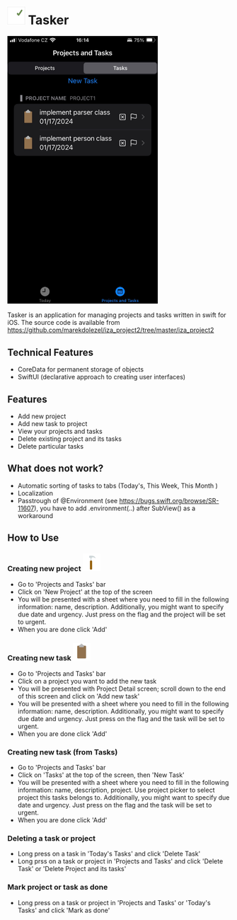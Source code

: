 #  <img src="./iza_project2/Assets.xcassets/AppIcon.appiconset/60.png" alt="drawing" width="40"/> Tasker

  <img src="522ABD8C-F587-4928-BF2D-714353232B12_1_102_o.jpeg" alt="Screenshot of the application" width="340"/> 

Tasker is an application for managing projects and tasks written in swift for iOS. The source code is available from https://github.com/marekdolezel/iza_project2/tree/master/iza_project2

## Technical Features
- CoreData for permanent storage of objects
- SwiftUI (declarative approach to creating user interfaces)

## Features
- Add new project 
- Add new task to project
- View your projects and tasks
- Delete existing project and its tasks
- Delete particular tasks

## What does not work?
- Automatic sorting of tasks to tabs (Today's, This Week, This Month )
- Localization
- Passtrough of @Environment (see https://bugs.swift.org/browse/SR-11607), you have to add .environment(..) after SubView() as a workaround 

## How to Use

### Creating new project <img src="./iza_project2/Assets.xcassets/project.imageset/project_1x.png" alt="drawing" width="40"/>
- Go to 'Projects and Tasks' bar 
- Click on 'New Project' at the top of the screen
- You will be presented with a sheet where you need to fill in the following information: name, description. Additionally, you might want to specify due date and urgency. Just press on the flag and the project will be set to urgent. 
- When you are done click 'Add'

### Creating new task <img src="./iza_project2/Assets.xcassets/task.imageset/task_1x.png" alt="drawing" width="40"/>

- Go to 'Projects and Tasks' bar
- Click on a project you want to add the new task
- You will be presented with Project Detail screen; scroll down to the end of this screen and click on 'Add new task'
- You will be presented with a sheet where you need to fill in the following information: name, description. Additionally, you might want to specify due date and urgency. Just press on the flag and the task will be set to urgent. 
- When you are done click 'Add'

### Creating new task (from Tasks)
- Go to 'Projects and Tasks' bar 
- Click on 'Tasks' at the top of the screen, then 'New Task'
- You will be presented with a sheet where you need to fill in the following information: name, description, project. Use project picker to select project this tasks belongs to. Additionally, you might want to specify due date and urgency. Just press on the flag and the task will be set to urgent. 
- When you are done click 'Add'

### Deleting a task or project
- Long press on a task in 'Today's Tasks' and click 'Delete Task'
- Long prss on a task or project in 'Projects and Tasks' and click 'Delete Task' or 'Delete Project and its tasks'

### Mark project or task as done
- Long press on a task or project  in 'Projects and Tasks' or 'Today's Tasks' and click 'Mark as done'



